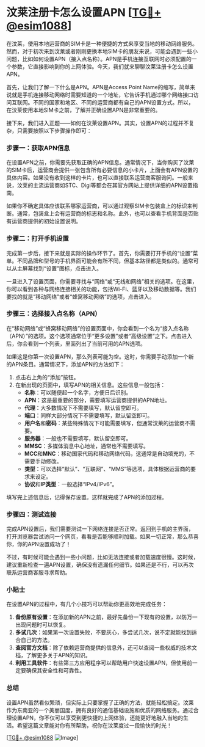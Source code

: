 # 汶莱注册卡怎么设置APN [[TG💪+ @esim1088](https://t.me/s/esim1088)]

在汶莱，使用本地运营商的SIM卡是一种便捷的方式来享受当地的移动网络服务。然而，对于初次来到汶莱或者刚刚更换本地SIM卡的朋友来说，可能会遇到一些小问题，比如如何设置APN（接入点名称）。APN是手机连接互联网时必须配置的一个参数，它直接影响到你的上网体验。今天，我们就来聊聊汶莱注册卡怎么设置APN。

首先，让我们了解一下什么是APN。APN是Access Point Name的缩写，简单来说就是手机连接移动网络时需要知道的一个地址，它告诉手机通过哪个网络接口访问互联网。不同的国家和地区、不同的运营商都有自己的APN设置方式。所以，在汶莱使用本地SIM卡之前，了解并正确设置APN是非常重要的。

接下来，我们进入正题——如何在汶莱设置APN。其实，设置APN的过程并不复杂，只需要按照以下步骤操作即可：

### 步骤一：获取APN信息

在设置APN之前，你需要先获取正确的APN信息。通常情况下，当你购买了汶莱的SIM卡后，运营商会提供一张包含所有必要信息的小卡片，上面会有APN设置的具体内容。如果没有收到这样的卡片，也可以直接联系运营商客服询问。一般来说，汶莱的主流运营商如STC、Digi等都会在其官方网站上提供详细的APN设置指南。

如果你不确定具体应该联系哪家运营商，可以通过观察SIM卡包装盒上的标识来判断。通常，包装盒上会有运营商的标志和名称。此外，也可以查看手机背面是否贴有运营商提供的初始设置说明。

### 步骤二：打开手机设置

完成第一步后，接下来就是实际的操作环节了。首先，你需要打开手机的“设置”菜单。不同品牌和型号的手机界面可能会有所不同，但基本路径都是类似的。通常可以从主屏幕找到“设置”图标，点击进入。

一旦进入了设置页面，你需要寻找与“网络”或“无线和网络”相关的选项。在这里，你可以看到各种与网络连接相关的功能，包括Wi-Fi、蓝牙以及移动数据等。我们要找的就是“移动网络”或者“蜂窝移动网络”的选项，点击进入。

### 步骤三：选择接入点名称（APN）

在“移动网络”或“蜂窝移动网络”的设置页面中，你会看到一个名为“接入点名称（APN）”的选项。这个选项通常位于“更多设置”或者“高级设置”之下。点击进入后，你会看到一个列表，里面列出了当前可用的APN选项。

如果这是你第一次设置APN，那么列表可能为空。这时，你需要手动添加一个新的APN条目。通常情况下，添加APN的方法如下：

1. 点击右上角的“添加”按钮。
2. 在新出现的页面中，填写APN的相关信息。这些信息一般包括：
   - **名称**：可以随便起一个名字，方便日后识别。
   - **APN**：这是最重要的部分，需要填写运营商提供的APN地址。
   - **代理**：大多数情况下不需要填写，默认留空即可。
   - **端口**：同样大部分情况下不需要填写，默认留空即可。
   - **用户名**和**密码**：某些特殊情况下可能需要填写，但通常汶莱的运营商不需要。
   - **服务器**：一般也不需要填写，默认留空即可。
   - **MMSC**：多媒体消息中心地址，通常也不需要填写。
   - **MCC**和**MNC**：移动国家代码和移动网络代码，这通常是自动填充的，不需要手动修改。
   - **类型**：可以选择“默认”、“互联网”、“MMS”等选项，具体根据运营商的要求来设定。
   - **协议**和**IP类型**：一般选择“IPv4/IPv6”。

填写完上述信息后，记得保存设置。这样就完成了APN的添加过程。

### 步骤四：测试连接

完成APN设置后，我们需要测试一下网络连接是否正常。返回到手机的主界面，打开浏览器尝试访问一个网页，看看是否能够顺利加载。如果一切正常，那么恭喜你，你的APN设置成功了！

不过，有时候可能会遇到一些小问题，比如无法连接或者加载速度很慢。这时候，建议重新检查一遍APN设置，确保没有遗漏任何细节。如果还是不行，可以再次联系运营商客服寻求帮助。

### 小贴士

在设置APN的过程中，有几个小技巧可以帮助你更高效地完成任务：

1. **备份原有设置**：在添加新的APN之前，最好先备份一下现有的设置，以防万一出现问题时可以恢复。
2. **多试几次**：如果第一次设置失败，不要灰心，多尝试几次，说不定就能找到适合自己的方法。
3. **查阅官方文档**：除了依赖运营商提供的信息外，还可以查阅一些权威的技术文档，了解更多关于APN的知识。
4. **利用工具软件**：有些第三方应用程序可以帮助用户快速设置APN，但使用前一定要确保其安全性和可靠性。

### 总结

设置APN虽然看似繁琐，但实际上只要掌握了正确的方法，就能轻松搞定。汶莱作为东南亚的一个美丽国度，拥有良好的通信基础设施和优质的网络服务。通过合理设置APN，你不仅可以享受到更快捷的上网体验，还能更好地融入当地的生活。希望这篇文章能对你有所帮助，祝你在汶莱度过一段愉快的时光！

[[TG💪+ @esim1088](https://t.me/s/esim1088) ![Image](https://i.postimg.cc/4NQfJmqS/Snipaste-2025-05-13-00-14-12.png)]